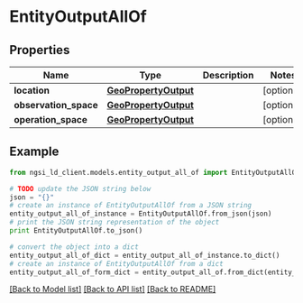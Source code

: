 # EntityOutputAllOf


## Properties
Name | Type | Description | Notes
------------ | ------------- | ------------- | -------------
**location** | [**GeoPropertyOutput**](GeoPropertyOutput.md) |  | [optional] 
**observation_space** | [**GeoPropertyOutput**](GeoPropertyOutput.md) |  | [optional] 
**operation_space** | [**GeoPropertyOutput**](GeoPropertyOutput.md) |  | [optional] 

## Example

```python
from ngsi_ld_client.models.entity_output_all_of import EntityOutputAllOf

# TODO update the JSON string below
json = "{}"
# create an instance of EntityOutputAllOf from a JSON string
entity_output_all_of_instance = EntityOutputAllOf.from_json(json)
# print the JSON string representation of the object
print EntityOutputAllOf.to_json()

# convert the object into a dict
entity_output_all_of_dict = entity_output_all_of_instance.to_dict()
# create an instance of EntityOutputAllOf from a dict
entity_output_all_of_form_dict = entity_output_all_of.from_dict(entity_output_all_of_dict)
```
[[Back to Model list]](../README.md#documentation-for-models) [[Back to API list]](../README.md#documentation-for-api-endpoints) [[Back to README]](../README.md)


